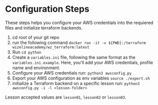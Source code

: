 # Configuration Steps
These steps helps you configure your AWS credentials into the requiered files and initialize terraform backends.

1. cd root of your git repo
2. run the following command `docker run -it -v ${PWD}:/terraform wizelineacademy/wz_terraform:latest`
3. Run `cd python`
4. Create a `variables.ini` file, following the same format as the `variables.ini.example`. Here, you'll add your AWS credentials, profile name and environment.
5. Configure your AWS credentials run: `python3 awsconfig.py`
6. Export your AWS configuration as env variables `source ./export.sh`
7. initialize a Terraform backend on a specific lesson run:
`python3 awsconfig.py -i -l <lesson-folder>`

Lesson accepted values are `lesson01`, `lesson02` or `lesson03`.
